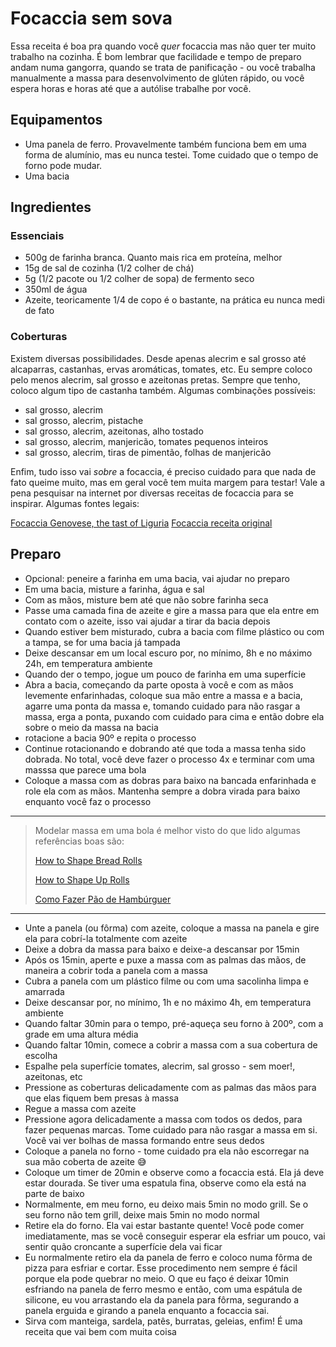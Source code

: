 # Focaccia sem sova

Essa receita é boa pra quando você _quer_ focaccia mas não quer ter muito
trabalho na cozinha. É bom lembrar que facilidade e tempo de preparo
andam numa gangorra, quando se trata de panificação - ou você trabalha
manualmente a massa para desenvolvimento de glúten rápido, ou você espera
horas e horas até que a autólise trabalhe por você.

## Equipamentos

* Uma panela de ferro. Provavelmente também funciona bem em uma forma de alumínio,
  mas eu nunca testei. Tome cuidado que o tempo de forno pode mudar.
* Uma bacia

## Ingredientes

### Essenciais

* 500g de farinha branca. Quanto mais rica em proteína, melhor
* 15g de sal de cozinha (1/2 colher de chá)
* 5g (1/2 pacote ou 1/2 colher de sopa) de fermento seco
* 350ml de água
* Azeite, teoricamente 1/4 de copo é o bastante,
  na prática eu nunca medi de fato

### Coberturas

Existem diversas possibilidades. Desde apenas alecrim e sal grosso até
alcaparras, castanhas, ervas aromáticas, tomates, etc. Eu sempre coloco
pelo menos alecrim, sal grosso e azeitonas pretas. Sempre que tenho,
coloco algum tipo de castanha também. Algumas combinações possíveis:

* sal grosso, alecrim
* sal grosso, alecrim, pistache
* sal grosso, alecrim, azeitonas, alho tostado
* sal grosso, alecrim, manjericão, tomates pequenos inteiros
* sal grosso, alecrim, tiras de pimentão, folhas de manjericão

Enfim, tudo isso vai _sobre_ a focaccia, é preciso cuidado para que
nada de fato queime muito, mas em geral você tem muita margem para testar!
Vale a pena pesquisar na internet por diversas receitas de focaccia para
se inspirar. Algumas fontes legais:

[Focaccia Genovese, the tast of Liguria](https://thatsliguria.com/en/focaccia-from-genoa/)
[Focaccia receita original](https://receitasdocheff.com.br/massas/focaccia-receita/)

## Preparo

* Opcional: peneire a farinha em uma bacia, vai ajudar no preparo
* Em uma bacia, misture a farinha, água e sal
* Com as mãos, misture bem até que não sobre farinha seca
* Passe uma camada fina de azeite e gire a massa para que ela entre em contato
  com o azeite, isso vai ajudar a tirar da bacia depois
* Quando estiver bem misturado, cubra a bacia com filme plástico ou com a tampa,
  se for uma bacia já tampada
* Deixe descansar em um local escuro por, no mínimo, 8h e no máximo 24h,
  em temperatura ambiente
* Quando der o tempo, jogue um pouco de farinha em uma superfície
* Abra a bacia, começando da parte oposta à você e com as mãos levemente enfarinhadas,
  coloque sua mão entre a massa e a bacia, agarre uma ponta da massa e, tomando
  cuidado para não rasgar a massa, erga a ponta, puxando com cuidado para cima
  e então dobre ela sobre o meio da massa na bacia
* rotacione a bacia 90º e repita o processo
* Continue rotacionando e dobrando até que toda a massa tenha sido dobrada. No
  total, você deve fazer o processo 4x e terminar com uma masssa que parece
  uma bola
* Coloque a massa com as dobras para baixo na bancada enfarinhada e role ela
  com as mãos. Mantenha sempre a dobra virada para baixo enquanto você faz
  o processo

---
> Modelar massa em uma bola é melhor visto do que lido
> algumas referências boas são:
>
> [How to Shape Bread Rolls](https://www.youtube.com/watch?v=TB908K3Kd6k)
>
> [How to Shape Up Rolls](https://youtu.be/Gx2Sf3XqkhQ?t=105)
>
> [Como Fazer Pão de Hambúrguer](https://youtu.be/_QYLWe8qu8E?t=275)
---

* Unte a panela (ou fôrma) com azeite, coloque a massa na panela e gire ela
  para cobrí-la totalmente com azeite
* Deixe a dobra da massa para baixo e deixe-a descansar por 15min
* Após os 15min, aperte e puxe a massa com as palmas das mãos,
  de maneira a cobrir toda a panela com a massa
* Cubra a panela com um plástico filme ou com uma sacolinha limpa e amarrada
* Deixe descansar por, no mínimo, 1h e no máximo 4h, em temperatura ambiente
* Quando faltar 30min para o tempo, pré-aqueça seu forno à 200º, com a grade em
  uma altura média
* Quando faltar 10min, comece a cobrir a massa com a sua cobertura de escolha
* Espalhe pela superfície tomates, alecrim, sal grosso - sem moer!, azeitonas, etc
* Pressione as coberturas delicadamente com as palmas das mãos para que elas
  fiquem bem presas à massa
* Regue a massa com azeite
* Pressione agora delicadamente a massa com todos os dedos, para fazer pequenas
  marcas. Tome cuidado para não rasgar a massa em si. Você vai ver bolhas de
  massa formando entre seus dedos
* Coloque a panela no forno - tome cuidado pra ela não escorregar na sua
  mão coberta de azeite 😅
* Coloque um timer de 20min e observe como a focaccia está. Ela já deve estar
  dourada. Se tiver uma espatula fina, observe como ela está na parte de
  baixo
* Normalmente, em meu forno, eu deixo mais 5min no modo grill. Se o seu forno
  não tem grill, deixe mais 5min no modo normal
* Retire ela do forno. Ela vai estar bastante quente! Você pode comer imediatamente,
  mas se você conseguir esperar ela esfriar um pouco, vai sentir quão croncante
  a superfície dela vai ficar
* Eu normalmente retiro ela da panela de ferro e coloco numa fôrma de pizza
  para esfriar e cortar. Esse procedimento nem sempre é fácil porque ela pode
  quebrar no meio. O que eu faço é deixar 10min esfriando na panela de ferro
  mesmo e então, com uma espátula de silicone, eu vou arrastando ela da panela
  para fôrma, segurando a panela erguida e girando a panela enquanto a focaccia
  sai.
* Sirva com manteiga, sardela, patês, burratas, geleias, enfim! É uma receita que
  vai bem com muita coisa
